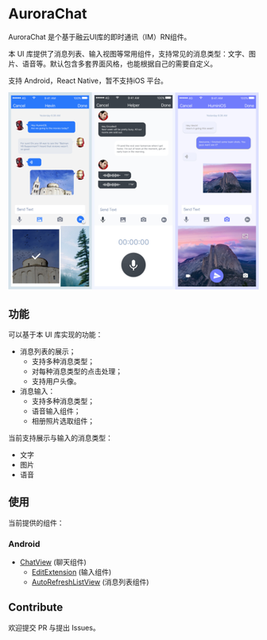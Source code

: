 # AuroraChat

AuroraChat 是个基于融云UI库的即时通讯（IM）RN组件。

本 UI 库提供了消息列表、输入视图等常用组件，支持常见的消息类型：文字、图片、语音等。默认包含多套界面风格，也能根据自己的需要自定义。

支持 Android，React Native，暂不支持iOS 平台。

<img src="https://github.com/huangminlinux/resource/blob/master/IMUIPick%402x.png" alt="IMUI" width=960/>

## 功能

可以基于本 UI 库实现的功能：
- 消息列表的展示；
  - 支持多种消息类型；
  - 对每种消息类型的点击处理；
  - 支持用户头像。
- 消息输入：
  - 支持多种消息类型；
  - 语音输入组件；
  - 相册照片选取组件；

当前支持展示与输入的消息类型：
- 文字
- 图片
- 语音

## 使用
当前提供的组件：

### Android
- [ChatView](./docs/Android/message_list_usage_zh.md) (聊天组件)
    - [EditExtension](./Android/chatinput/README.md) (输入组件)
    - [AutoRefreshListView](./Android/chatinput/README.md) (消息列表组件)

## Contribute

欢迎提交 PR 与提出 Issues。
